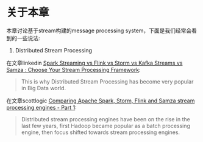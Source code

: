 # 关于本章

本章讨论基于stream构建的message processing system，下面是我们经常会看到的一些说法:

1) Distributed Stream Processing

在文章linkedin [Spark Streaming vs Flink vs Storm vs Kafka Streams vs Samza : Choose Your Stream Processing Framework](https://www.linkedin.com/pulse/spark-streaming-vs-flink-storm-kafka-streams-samza-choose-prakash/):

> This is why Distributed Stream Processing has become very popular in Big Data world.

在文章scottlogic [Comparing Apache Spark, Storm, Flink and Samza stream processing engines - Part 1](https://blog.scottlogic.com/2018/07/06/comparing-streaming-frameworks-pt1.html):

> Distributed stream processing engines have been on the rise in the last few years, first Hadoop became popular as a batch processing engine, then focus shifted towards stream processing engines. 
